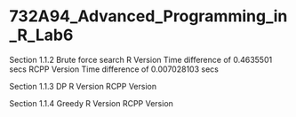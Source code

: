 # 732A94_Advanced_Programming_in_R_Lab6


Section 1.1.2 Brute force search
R Version
Time difference of 0.4635501 secs
RCPP Version
Time difference of 0.007028103 secs

Section 1.1.3 DP
R Version
RCPP Version

Section 1.1.4 Greedy
R Version
RCPP Version
